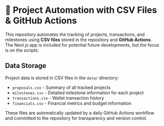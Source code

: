 # 🚀 Project Automation with CSV Files & GitHub Actions

This repository automates the tracking of projects, transactions, and milestones using **CSV files** stored in the repository and **GitHub Actions**. The Next.js app is included for potential future developments, but the focus is on the scripts.

## Data Storage

Project data is stored in CSV files in the `data/` directory:
- `proposals.csv` - Summary of all tracked projects
- `milestones.csv` - Detailed milestone information for each project
- `transactions.csv` - Wallet transaction history
- `financials.csv` - Financial metrics and budget information

These files are automatically updated by a daily GitHub Actions workflow and committed to the repository for transparency and version control.
